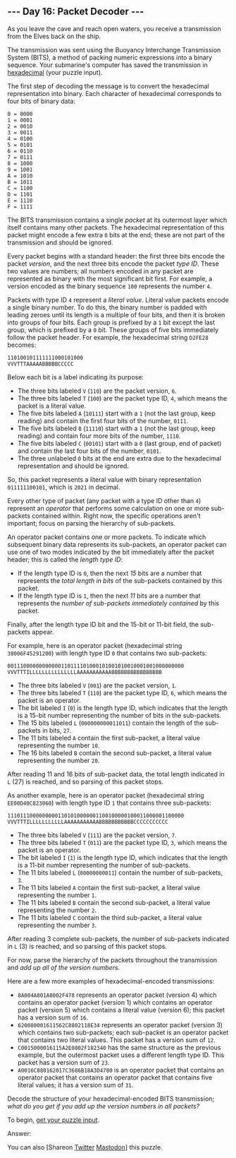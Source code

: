 ## \--- Day 16: Packet Decoder ---

As you leave the cave and reach open waters, you receive a transmission
from the Elves back on the ship.

The transmission was sent using the Buoyancy Interchange Transmission
System
(<span title="Just be glad it wasn&#39;t sent using the BuoyancY Transmission Encoding System.">BITS</span>),
a method of packing numeric expressions into a binary sequence. Your
submarine's computer has saved the transmission in
[hexadecimal](https://en.wikipedia.org/wiki/Hexadecimal) (your puzzle
input).

The first step of decoding the message is to convert the hexadecimal
representation into binary. Each character of hexadecimal corresponds to
four bits of binary data:

    0 = 0000
    1 = 0001
    2 = 0010
    3 = 0011
    4 = 0100
    5 = 0101
    6 = 0110
    7 = 0111
    8 = 1000
    9 = 1001
    A = 1010
    B = 1011
    C = 1100
    D = 1101
    E = 1110
    F = 1111

The BITS transmission contains a single *packet* at its outermost layer
which itself contains many other packets. The hexadecimal representation
of this packet might encode a few extra `0` bits at the end; these are
not part of the transmission and should be ignored.

Every packet begins with a standard header: the first three bits encode
the packet *version*, and the next three bits encode the packet *type
ID*. These two values are numbers; all numbers encoded in any packet are
represented as binary with the most significant bit first. For example,
a version encoded as the binary sequence `100` represents the number
`4`.

Packets with type ID `4` represent a *literal value*. Literal value
packets encode a single binary number. To do this, the binary number is
padded with leading zeroes until its length is a multiple of four bits,
and then it is broken into groups of four bits. Each group is prefixed
by a `1` bit except the last group, which is prefixed by a `0` bit.
These groups of five bits immediately follow the packet header. For
example, the hexadecimal string `D2FE28` becomes:

    110100101111111000101000
    VVVTTTAAAAABBBBBCCCCC

Below each bit is a label indicating its purpose:

  - The three bits labeled `V` (`110`) are the packet version, `6`.
  - The three bits labeled `T` (`100`) are the packet type ID, `4`,
    which means the packet is a literal value.
  - The five bits labeled `A` (`10111`) start with a `1` (not the last
    group, keep reading) and contain the first four bits of the number,
    `0111`.
  - The five bits labeled `B` (`11110`) start with a `1` (not the last
    group, keep reading) and contain four more bits of the number,
    `1110`.
  - The five bits labeled `C` (`00101`) start with a `0` (last group,
    end of packet) and contain the last four bits of the number, `0101`.
  - The three unlabeled `0` bits at the end are extra due to the
    hexadecimal representation and should be ignored.

So, this packet represents a literal value with binary representation
`011111100101`, which is `2021` in decimal.

Every other type of packet (any packet with a type ID other than `4`)
represent an *operator* that performs some calculation on one or more
sub-packets contained within. Right now, the specific operations aren't
important; focus on parsing the hierarchy of sub-packets.

An operator packet contains one or more packets. To indicate which
subsequent binary data represents its sub-packets, an operator packet
can use one of two modes indicated by the bit immediately after the
packet header; this is called the *length type ID*:

  - If the length type ID is `0`, then the next *15* bits are a number
    that represents the *total length in bits* of the sub-packets
    contained by this packet.
  - If the length type ID is `1`, then the next *11* bits are a number
    that represents the *number of sub-packets immediately contained* by
    this packet.

Finally, after the length type ID bit and the 15-bit or 11-bit field,
the sub-packets appear.

For example, here is an operator packet (hexadecimal string
`38006F45291200`) with length type ID `0` that contains two sub-packets:

    00111000000000000110111101000101001010010001001000000000
    VVVTTTILLLLLLLLLLLLLLLAAAAAAAAAAABBBBBBBBBBBBBBBB

  - The three bits labeled `V` (`001`) are the packet version, `1`.
  - The three bits labeled `T` (`110`) are the packet type ID, `6`,
    which means the packet is an operator.
  - The bit labeled `I` (`0`) is the length type ID, which indicates
    that the length is a 15-bit number representing the number of bits
    in the sub-packets.
  - The 15 bits labeled `L` (`000000000011011`) contain the length of
    the sub-packets in bits, `27`.
  - The 11 bits labeled `A` contain the first sub-packet, a literal
    value representing the number `10`.
  - The 16 bits labeled `B` contain the second sub-packet, a literal
    value representing the number `20`.

After reading 11 and 16 bits of sub-packet data, the total length
indicated in `L` (27) is reached, and so parsing of this packet stops.

As another example, here is an operator packet (hexadecimal string
`EE00D40C823060`) with length type ID `1` that contains three
sub-packets:

    11101110000000001101010000001100100000100011000001100000
    VVVTTTILLLLLLLLLLLAAAAAAAAAAABBBBBBBBBBBCCCCCCCCCCC

  - The three bits labeled `V` (`111`) are the packet version, `7`.
  - The three bits labeled `T` (`011`) are the packet type ID, `3`,
    which means the packet is an operator.
  - The bit labeled `I` (`1`) is the length type ID, which indicates
    that the length is a 11-bit number representing the number of
    sub-packets.
  - The 11 bits labeled `L` (`00000000011`) contain the number of
    sub-packets, `3`.
  - The 11 bits labeled `A` contain the first sub-packet, a literal
    value representing the number `1`.
  - The 11 bits labeled `B` contain the second sub-packet, a literal
    value representing the number `2`.
  - The 11 bits labeled `C` contain the third sub-packet, a literal
    value representing the number `3`.

After reading 3 complete sub-packets, the number of sub-packets
indicated in `L` (3) is reached, and so parsing of this packet stops.

For now, parse the hierarchy of the packets throughout the transmission
and *add up all of the version numbers*.

Here are a few more examples of hexadecimal-encoded transmissions:

  - `8A004A801A8002F478` represents an operator packet (version 4) which
    contains an operator packet (version 1) which contains an operator
    packet (version 5) which contains a literal value (version 6); this
    packet has a version sum of `16`.
  - `620080001611562C8802118E34` represents an operator packet (version
    3) which contains two sub-packets; each sub-packet is an operator
    packet that contains two literal values. This packet has a version
    sum of `12`.
  - `C0015000016115A2E0802F182340` has the same structure as the
    previous example, but the outermost packet uses a different length
    type ID. This packet has a version sum of `23`.
  - `A0016C880162017C3686B18A3D4780` is an operator packet that contains
    an operator packet that contains an operator packet that contains
    five literal values; it has a version sum of `31`.

Decode the structure of your hexadecimal-encoded BITS transmission;
*what do you get if you add up the version numbers in all packets?*

To begin, [get your puzzle input](16/input).

Answer:

You can also <span class="share">\[Share<span class="share-content">on
[Twitter](https://twitter.com/intent/tweet?text=%22Packet+Decoder%22+%2D+Day+16+%2D+Advent+of+Code+2021&url=https%3A%2F%2Fadventofcode%2Ecom%2F2021%2Fday%2F16&related=ericwastl&hashtags=AdventOfCode)
[Mastodon](javascript:void\(0\);)</span>\]</span> this puzzle.
